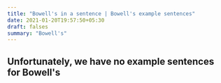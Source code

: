 ```yaml
---
title: "Bowell's in a sentence | Bowell's example sentences"
date: 2021-01-20T19:57:50+05:30
draft: falses
summary: "Bowell's"
---
```

## Unfortunately, we have no example sentences for Bowell's                 
